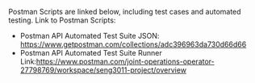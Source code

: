 Postman Scripts are linked below, including test cases and automated testing. 
Link to Postman Scripts:
- Postman API Automated Test Suite JSON: https://www.getpostman.com/collections/adc396963da730d66d66
- Postman API Automated Test Suite Runner Link:https://www.postman.com/joint-operations-operator-27798769/workspace/seng3011-project/overview


